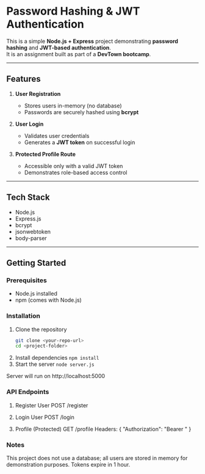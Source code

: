 # Password Hashing & JWT Authentication

This is a simple **Node.js + Express** project demonstrating **password hashing** and **JWT-based authentication**.  
It is an assignment built as part of a **DevTown bootcamp**.

---

## Features

1. **User Registration**  
   - Stores users in-memory (no database)  
   - Passwords are securely hashed using **bcrypt**

2. **User Login**  
   - Validates user credentials  
   - Generates a **JWT token** on successful login

3. **Protected Profile Route**  
   - Accessible only with a valid JWT token  
   - Demonstrates role-based access control

---

## Tech Stack

- Node.js
- Express.js
- bcrypt
- jsonwebtoken
- body-parser

---

## Getting Started

### Prerequisites

- Node.js installed
- npm (comes with Node.js)

### Installation

1. Clone the repository
   ```bash
   git clone <your-repo-url>
   cd <project-folder>
   ```
2. Install dependencies
   ```npm install```
3. Start the server
   ```node server.js```

Server will run on http://localhost:5000

### API Endpoints

1. Register User
POST /register

2. Login User
POST /login

3. Profile (Protected)
GET /profile
Headers: { "Authorization": "Bearer <JWT token>" }

### Notes

This project does not use a database; all users are stored in memory for demonstration purposes.
Tokens expire in 1 hour.

